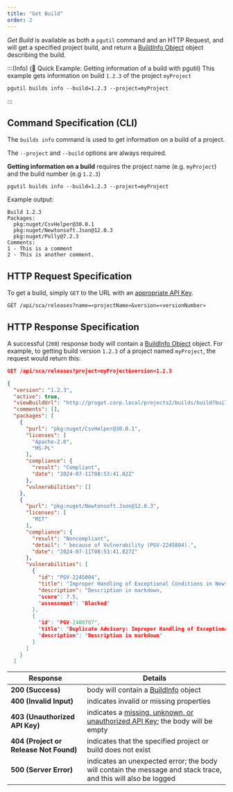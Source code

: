 ```yaml
---
title: "Get Build"
order: 2
---
```


*Get Build* is available as both a `pgutil` command and an HTTP Request, and will get a specified project build, and return a [BuildInfo Object](/docs/proget/reference-api/proget-api-sca#buildinfo-object) object describing the build.

:::(Info) (🚀 Quick Example: Getting information of a build with pgutil)
This example gets information on build `1.2.3` of the project `myProject`

````
pgutil builds info --build=1.2.3 --project=myProject 
````
:::

## Command Specification (CLI)
The `builds info` command is used to get information on a build of a project.

The `--project` and `--build` options are always required.

**Getting information on a build** requires the project name (e.g. `myProject`) and the build number (e.g `1.2.3`)
```
pgutil builds info --build=1.2.3 --project=myProject 
```

Example output:

```
Build 1.2.3
Packages:
  pkg:nuget/CsvHelper@30.0.1
  pkg:nuget/Newtonsoft.Json@12.0.3
  pkg:nuget/Polly@7.2.3
Comments:
1 - This is a comment
2 - This is another comment.
```


## HTTP Request Specification
To get a build, simply `GET` to the URL with an [appropriate API Key](/docs/proget/reference-api/proget-api-sca#authentication).

```
GET /api/sca/releases?name=«projectName»&version=«versionNumber»
```

## HTTP Response Specification

A successful (`200`) response body will contain a [BuildInfo Object](/docs/proget/reference-api/proget-api-sca#buildinfo-object) object. For example, to getting build version `1.2.3` of a project named `myProject`, the request would return this:

```json
GET /api/sca/releases?project=myProject&version=1.2.3

{
  "version": "1.2.3",
  "active": true,
  "viewBuildUrl": "http://proget.corp.local/projects2/builds/build?buildId=3",
  "comments": [],
  "packages": [
    {
      "purl": "pkg:nuget/CsvHelper@30.0.1",
      "licenses": [
        "Apache-2.0",
        "MS-PL"
      ],
      "compliance": {
        "result": "Compliant",
        "date": "2024-07-11T08:53:41.82Z"
      },
      "vulnerabilities": []
    },
    {
      "purl": "pkg:nuget/Newtonsoft.Json@12.0.3",
      "licenses": [
        "MIT"
      ],
      "compliance": {
        "result": "Noncompliant",
        "detail": " because of Vulnerability (PGV-2245804).",
        "date": "2024-07-11T08:53:41.827Z"
      },
      "vulnerabilities": [
        {
          "id": "PGV-2245804",
          "title": "Improper Handling of Exceptional Conditions in Newtonsoft.Json",
          "description": "Description in markdown,
          "score": 7.5,
          "assessment": "Blocked"
        },
        {
          "id": "PGV-2400707",
          "title": "Duplicate Advisory: Improper Handling of Exceptional Conditions in Newtonsoft.Json",
          "description": "Description in markdown"
        }
      ]
    }
  ]
```

| Response | Details |
| --- | --- |
| **200 (Success)** | body will contain a [BuildInfo](/docs/proget/reference-api/proget-api-sca#buildinfo-object) object |
| **400 (Invalid Input)** | indicates invalid or missing properties |
| **403 (Unauthorized API Key)** | indicates a [missing, unknown, or unauthorized API Key](/docs/proget/reference-api/proget-api-sca#authentication); the body will be empty |
|  **404 (Project or Release Not Found)** | indicates that the specified project or build does not exist | 
| **500 (Server Error)** | indicates an unexpected error; the body will contain the message and stack trace, and this will also be logged |